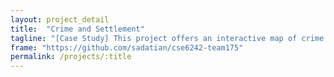 ```yaml
---
layout: project_detail
title:  "Crime and Settlement"
tagline: "[Case Study] This project offers an interactive map of crime clusters in the City of Chicago with 2010-2020 crime trends."
frame: "https://github.com/sadatian/cse6242-team175"
permalink: /projects/:title
---  
```


  
